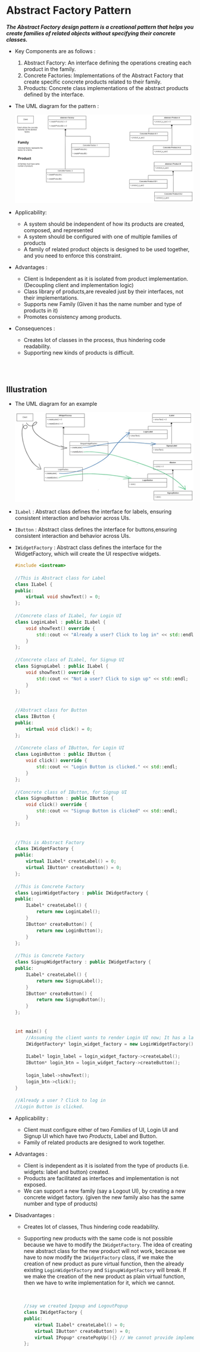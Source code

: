 # Abstract Factory Pattern



**_The Abstract Factory design pattern is a creational pattern that helps you create families of related objects without specifying their concrete classes._**

- Key Components are as follows :
    <ol type="1">
        <li>  Abstract Factory: An interface defining the operations creating each product in the family. </li>
        <li> Concrete Factories: Implementations of the Abstract Factory that create specific concrete products related to their family.</li>
        <li> Products: Concrete class implementations of the abstract products defined by the interface. </li>
    </ol>

- The UML diagram for the pattern :

  ![img](./_assets/abstract-factory-uml.png)

- Applicability:

  - A system should be independent of how its products are created, composed, and represented
  - A system should be configured with one of multiple families of products
  - A family of related product objects is designed to be used together, and you need to enforce this constraint.

- Advantages :

  - Client is Independent as it is isolated from product implementation. (Decoupling client and implementation logic)
  - Class library of products,are revealed just by their interfaces, not their implementations.
  - Supports new Family (Given it has the name number and type of products in it)
  - Promotes consistency among products.

- Consequences :
  - Creates lot of classes in the process, thus hindering code readability.
  - Supporting new kinds of products is difficult.

<br>
<br>

## Illustration

- The UML diagram for an example

  ![img](./_assets/abstract-factory-illus.png)

- `ILabel` : Abstract class defines the interface for labels, ensuring consistent interaction and behavior across UIs.
- `IButton` : Abstract class defines the interface for buttons,ensuring consistent interaction and behavior across UIs.
- `IWidgetFactory` : Abstract class defines the interface for the WidgetFactory, which will create the UI respective widgets.

  ```cpp
  #include <iostream>

  //This is Abstract class for Label
  class ILabel {
  public:
      virtual void showText() = 0;
  };

  //Concrete class of ILabel, for Login UI
  class LoginLabel : public ILabel {
      void showText() override {
          std::cout << "Already a user? Click to log in" << std::endl;
      }
  };

  //Concrete class of ILabel, for Signup UI
  class SignupLabel : public ILabel {
      void showText() override {
          std::cout << "Not a user? Click to sign up" << std::endl;
      }
  };


  //Abstract class for Button
  class IButton {
  public:
      virtual void click() = 0;
  };

  //Concrete class of IButton, for Login UI
  class LoginButton : public IButton {
      void click() override {
          std::cout << "Login Button is clicked." << std::endl;
      }
  };

  //Concrete class of IButton, for Signup UI
  class SignupButton : public IButton {
      void click() override {
          std::cout << "Signup Button is clicked" << std::endl;
      }
  };


  //This is Abstract Factory
  class IWidgetFactory {
  public:
      virtual ILabel* createLabel() = 0;
      virtual IButton* createButton() = 0;
  };

  //This is Concrete Factory
  class LoginWidgetFactory : public IWidgetFactory {
  public:
      ILabel* createLabel() {
          return new LoginLabel();
      }
      IButton* createButton() {
          return new LoginButton();
      }
  };

  //This is Concrete Factory
  class SignupWidgetFactory : public IWidgetFactory {
  public:
      ILabel* createLabel() {
          return new SignupLabel();
      }
      IButton* createButton() {
          return new SignupButton();
      }
  };


  int main() {
      //Assuming the client wants to render Login UI now; It has a label and a button;
      IWidgetFactory* login_widget_factory = new LoginWidgetFactory();

      ILabel* login_label = login_widget_factory->createLabel();
      IButton* login_btn = login_widget_factory->createButton();

      login_label->showText();
      login_btn->click();
  }

  //Already a user ? Click to log in
  //Login Button is clicked.
  ```

- Applicability :

  - Client must configure either of two _Families_ of UI, Login UI and Signup UI which have two _Products_, Label and Button.
  - Family of related products are designed to work together.

- Advantages :

  - Client is independent as it is isolated from the type of products (i.e. widgets: label and button) created.
  - Products are facilitated as interfaces and implementation is not exposed.
  - We can support a new family (say a Logout UI), by creating a new concrete widget factory. (given the new family also has the same number and type of products)

- Disadvantages :

  - Creates lot of classes, Thus hindering code readability.
  - Supporting new products with the same code is not possible because we have to modify the `IWidgetFactory`. The idea of creating new abstract class for the new product will not work, because we have to now modify the `IWidgetFactory` class, if we make the creation of new product as pure virtual function, then the already existing `LoginWidgetFactory` and `SignupWidgetFactory` will break. If we make the creation of the new product as plain virtual function, then we have to write implementation for it, which we cannot.

      <br>

    ```cpp
    //say we created Ipopup and LogoutPopup
    class IWidgetFactory {
    public:
        virtual ILabel* createLabel() = 0;
        virtual IButton* createButton() = 0;
        virtual IPopup* createPopUp(){} // We cannot provide implementation here as we cannot return the IPopup*.
    };
    ```
